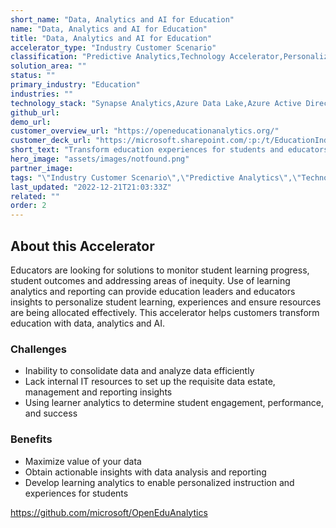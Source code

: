 ```yaml
---
short_name: "Data, Analytics and AI for Education"
name: "Data, Analytics and AI for Education"
title: "Data, Analytics and AI for Education"
accelerator_type: "Industry Customer Scenario"
classification: "Predictive Analytics,Technology Accelerator,Personalization"
solution_area: ""
status: ""
primary_industry: "Education"
industries: ""
technology_stack: "Synapse Analytics​,Azure Data Lake​,Azure Active Directory​,Purview​,OEA Framework"
github_url: 
demo_url: 
customer_overview_url: "https://openeducationanalytics.org/"
customer_deck_url: "https://microsoft.sharepoint.com/:p:/t/EducationIndustryTeam10/Eb1KC2xFowBPs5UuYxO-shQBAU2iBO_Wsotybg67iOc0pQ?e=wdycTX"
short_text: "Transform education experiences for students and educators through connecting data, analytics and AI."
hero_image: "assets/images/notfound.png"
partner_image: 
tags: "\"Industry Customer Scenario\",\"Predictive Analytics\",\"Technology Accelerator\",\"Personalization\",\"Education\",\"Synapse Analytics​\",\"Azure Data Lake​\",\"Azure Active Directory​\",\"Purview​\",\"OEA Framework\""
last_updated: "2022-12-21T21:03:33Z"
related: ""
order: 2
---
```


## About this Accelerator

Educators are looking for solutions to monitor student learning progress, student outcomes and addressing areas of inequity. Use of learning analytics and reporting can provide education leaders and educators insights to personalize student learning, experiences and ensure resources are being allocated effectively. This accelerator helps customers transform education with data, analytics and AI.

### Challenges
- Inability to consolidate data and analyze data efficiently
- Lack internal IT resources to set up the requisite data estate, management and reporting insights
- Using learner analytics to determine student engagement, performance, and success

### Benefits
- Maximize value of your data
- Obtain actionable insights with data analysis and reporting
- Develop learning analytics to enable personalized instruction and experiences for students

https://github.com/microsoft/OpenEduAnalytics